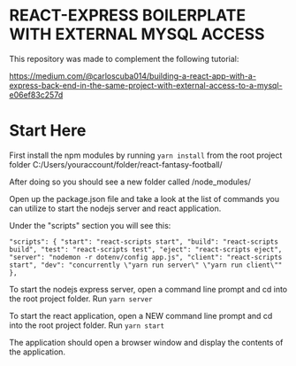 # REACT-EXPRESS BOILERPLATE WITH EXTERNAL MYSQL ACCESS

This repository was made to complement the following tutorial:

https://medium.com/@carloscuba014/building-a-react-app-with-a-express-back-end-in-the-same-project-with-external-access-to-a-mysql-e06ef83c257d

# Start Here

First install the npm modules by running `yarn install` from the root project folder C:/Users/youraccount/folder/react-fantasy-football/

After doing so you should see a new folder called /node_modules/

Open up the package.json file and take a look at the list of commands you can utilize to start the nodejs server and react application.

Under the "scripts" section you will see this:

``
"scripts": {
  "start": "react-scripts start",
  "build": "react-scripts build",
  "test": "react-scripts test",
  "eject": "react-scripts eject",
  "server": "nodemon -r dotenv/config app.js",
  "client": "react-scripts start",
  "dev": "concurrently \"yarn run server\" \"yarn run client\""
},
``

To start the nodejs express server, open a command line prompt and cd into the root project folder. Run `yarn server`

To start the react application, open a NEW command line prompt and cd into the root project folder. Run `yarn start`

The application should open a browser window and display the contents of the application.
